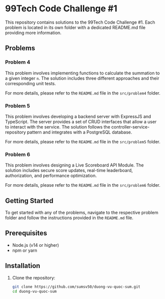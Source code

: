 # 99Tech Code Challenge #1 #

This repository contains solutions to the 99Tech Code Challenge #1. Each problem is located in its own folder with a dedicated README.md file providing more information.

## Problems

### Problem 4

This problem involves implementing functions to calculate the summation to a given integer `n`. The solution includes three different approaches and their corresponding unit tests.

For more details, please refer to the `README.md` file in the `src/problem4` folder.

### Problem 5

This problem involves developing a backend server with ExpressJS and TypeScript. The server provides a set of CRUD interfaces that allow a user to interact with the service. The solution follows the controller-service-repository pattern and integrates with a PostgreSQL database.

For more details, please refer to the `README.md` file in the `src/problem5` folder.

### Problem 6

This problem involves designing a Live Scoreboard API Module. The solution includes secure score updates, real-time leaderboard, authorization, and performance optimization.

For more details, please refer to the `README.md` file in the `src/problem6` folder.


## Getting Started

To get started with any of the problems, navigate to the respective problem folder and follow the instructions provided in the `README.md` file.

## Prerequisites

- Node.js (v14 or higher)
- npm or yarn

## Installation

1. Clone the repository:

   ```sh
   git clone https://github.com/sumsv50/duong-vu-quoc-sum.git
   cd duong-vu-quoc-sum